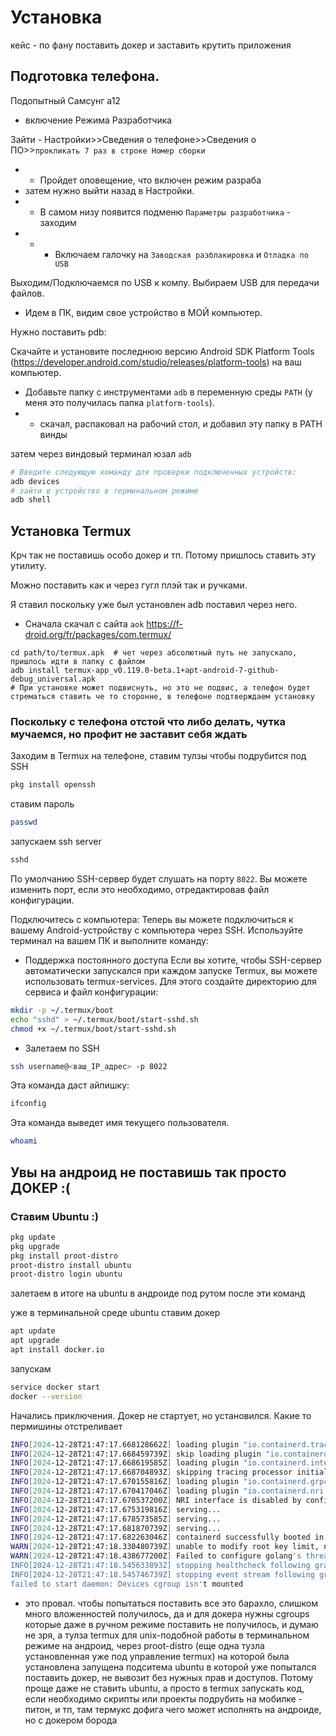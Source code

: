 # Установка

кейс - по фану поставить докер и заставить крутить приложения

## Подготовка телефона.

Подопытный Самсунг а12

- включение Режима Разработчика

Зайти - Настройки>>Сведения о телефоне>>Сведения о ПО>>`прокликать 7 раз в строке Номер сборки`
- - Пройдет оповещение, что включен режим разраба
- затем нужно выйти назад в Настройки.
- - В самом низу появится подменю `Параметры разработчика` - заходим
- - - Включаем галочку на `Заводская разблакировка` и `Отладка по USB`

Выходим/Подключаемся по USB к компу. Выбираем USB для передачи файлов.

- Идем в ПК, видим свое устройство в МОЙ компьютер.

Нужно поставить pdb:

Скачайте и установите последнюю версию Android SDK Platform Tools (https://developer.android.com/studio/releases/platform-tools) на ваш компьютер.

- Добавьте папку с инструментами `adb` в переменную среды `PATH` (у меня это получилась папка `platform-tools`).
- - скачал, распаковал на рабочий стол, и добавил эту папку в PATH винды

затем через виндовый терминал юзал `adb`

```bash
# Введите следующую команду для проверки подключенных устройств:
adb devices
# зайти в устройство в терминальном режиме
adb shell
```

## Установка Termux

Крч так не поставишь особо докер и тп. Потому пришлось ставить эту утилиту.

Можно поставить как и через гугл плэй так и ручками.

Я ставил поскольку уже был установлен adb поставил через него.

- Сначала скачал с сайта `aok` https://f-droid.org/fr/packages/com.termux/

```shell
cd path/to/termux.apk  # чет через абсолютный путь не запускало, пришлось идти в папку с файлом
adb install termux-app_v0.119.0-beta.1+apt-android-7-github-debug_universal.apk
# При установке может подвиснуть, но это не подвис, а телефон будет стрематься ставить че то сторонне, в телефоне подтверждаем установку
```

### Поскольку с телефона отстой что либо делать, чутка мучаемся, но профит не заставит себя ждать

Заходим в Termux на телефоне, ставим тулзы чтобы подрубится под SSH

```bash
pkg install openssh
```

ставим пароль

```bash
passwd
```

запускаем ssh server

```bash
sshd
```

По умолчанию SSH-сервер будет слушать на порту `8022`. Вы можете изменить порт, если это необходимо, отредактировав файл конфигурации.

Подключитесь с компьютера:
Теперь вы можете подключиться к вашему Android-устройству с компьютера через SSH. Используйте терминал на вашем ПК и выполните команду:

- Поддержка постоянного доступа
Если вы хотите, чтобы SSH-сервер автоматически запускался при каждом запуске Termux, вы можете использовать termux-services. Для этого создайте директорию для сервиса и файл конфигурации:

```bash
mkdir -p ~/.termux/boot
echo "sshd" > ~/.termux/boot/start-sshd.sh
chmod +x ~/.termux/boot/start-sshd.sh
```

- Залетаем по SSH

```bash
ssh username@<ваш_IP_адрес> -p 8022
```

Эта команда даст айпишку:

```bash
ifconfig
```

Эта команда выведет имя текущего пользователя.

```bash
whoami
```

## Увы на андроид не поставишь так просто ДОКЕР :(

### Ставим Ubuntu :)

```bash
pkg update
pkg upgrade
pkg install proot-distro
proot-distro install ubuntu
proot-distro login ubuntu
```

залетаем в итоге на ubuntu в андроиде под рутом после эти команд

уже в терминальной среде ubuntu ставим докер

```bash
apt update
apt upgrade
apt install docker.io
```

запускам

```bash
service docker start
docker --version
```

Начались приключения. Докер не стартует, но установился.
Какие то пермишины отстреливает

```bash
INFO[2024-12-28T21:47:17.668128662Z] loading plugin "io.containerd.tracing.processor.v1.otlp"...  type=io.containerd.tracing.processor.v1
INFO[2024-12-28T21:47:17.668459739Z] skip loading plugin "io.containerd.tracing.processor.v1.otlp"...  error="no OpenTelemetry endpoint: skip plugin" type=io.containerd.tracing.processor.v1
INFO[2024-12-28T21:47:17.668619585Z] loading plugin "io.containerd.internal.v1.tracing"...  type=io.containerd.internal.v1
INFO[2024-12-28T21:47:17.668704893Z] skipping tracing processor initialization (no tracing plugin)  error="no OpenTelemetry endpoint: skip plugin"
INFO[2024-12-28T21:47:17.670155816Z] loading plugin "io.containerd.grpc.v1.healthcheck"...  type=io.containerd.grpc.v1
INFO[2024-12-28T21:47:17.670417046Z] loading plugin "io.containerd.nri.v1.nri"...  type=io.containerd.nri.v1
INFO[2024-12-28T21:47:17.670537200Z] NRI interface is disabled by configuration.
INFO[2024-12-28T21:47:17.675319816Z] serving...                                    address=/run/docker/containerd/containerd-debug.sock
INFO[2024-12-28T21:47:17.678573585Z] serving...                                    address=/run/docker/containerd/containerd.sock.ttrpc
INFO[2024-12-28T21:47:17.681870739Z] serving...                                    address=/run/docker/containerd/containerd.sock
INFO[2024-12-28T21:47:17.682263046Z] containerd successfully booted in 0.282551s
WARN[2024-12-28T21:47:18.330480739Z] unable to modify root key limit, number of containers could be limited by this quota: open /proc/sys/kernel/keys/root_maxkeys: permission denied
WARN[2024-12-28T21:47:18.438677200Z] Failed to configure golang's threads limit: open /proc/sys/kernel/threads-max: permission denied
INFO[2024-12-28T21:47:18.545633893Z] stopping healthcheck following graceful shutdown  module=libcontainerd
INFO[2024-12-28T21:47:18.545746739Z] stopping event stream following graceful shutdown  error="context canceled" module=libcontainerd namespace=plugins.moby
failed to start daemon: Devices cgroup isn't mounted
```

- это провал.
чтобы попытаться поставить все это барахло, слишком много вложенностей получилось, да и для
докера нужны cgroups которые даже в ручном режиме поставить не получилось, и думаю не зря, а тулза termux для unix-подобной работы в терминальном режиме на андроид, через proot-distro (еще одна тузла установленная уже под управление termux) на которой была установлена запущена подситема ubuntu в которой уже попытался поставить докер, не вывозит без нужных прав и доступов.
Потому проще даже не ставить ubuntu, а просто в termux 
запускать код, если необходимо скрипты или проекты подрубить на мобилке - питон, и тп, там термукс дофига чего может исполнять на андроиде, но с докером борода
